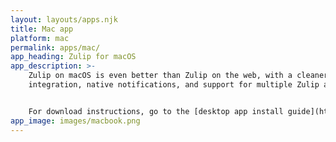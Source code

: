 ```yaml
---
layout: layouts/apps.njk
title: Mac app
platform: mac
permalink: apps/mac/
app_heading: Zulip for macOS
app_description: >-
    Zulip on macOS is even better than Zulip on the web, with a cleaner look, tray
    integration, native notifications, and support for multiple Zulip accounts.


    For download instructions, go to the [desktop app install guide](https://zulip.com/help/desktop-app-install-guide).
app_image: images/macbook.png
---
```

